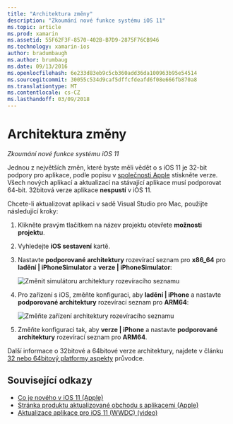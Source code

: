 ```yaml
---
title: "Architektura změny"
description: "Zkoumání nové funkce systému iOS 11"
ms.topic: article
ms.prod: xamarin
ms.assetid: 55F62F3F-8570-402B-B7D9-2875F76CB946
ms.technology: xamarin-ios
author: bradumbaugh
ms.author: brumbaug
ms.date: 09/13/2016
ms.openlocfilehash: 6e233d83eb9c5cb360add36da100963b95e54514
ms.sourcegitcommit: 30055c534d9caf5dffcfdeafd6f08e666fb870a8
ms.translationtype: MT
ms.contentlocale: cs-CZ
ms.lasthandoff: 03/09/2018
---
```

# <a name="architecture-changes"></a>Architektura změny

_Zkoumání nové funkce systému iOS 11_

Jednou z největších změn, které byste měli vědět o s iOS 11 je 32-bit podpory pro aplikace, podle popisu v [společnosti Apple](https://developer.apple.com/news/?id=06282017b) stiskněte verze. Všech nových aplikací a aktualizací na stávající aplikace musí podporovat 64-bit. 32bitová verze aplikace **nespustí** v iOS 11.

Chcete-li aktualizovat aplikaci v sadě Visual Studio pro Mac, použijte následující kroky:

1. Klikněte pravým tlačítkem na název projektu otevřete **možnosti projektu**.
2. Vyhledejte **iOS sestavení** kartě.
3. Nastavte **podporované architektury** rozevírací seznam pro **x86_64** pro **ladění | iPhoneSimulator** a **verze | iPhoneSimulator**:

    ![Změnit simulátoru architektury rozevíracího seznamu](architecture-changes-images/image1.png)

4. Pro zařízení s iOS, změňte konfiguraci, aby **ladění | iPhone** a nastavte **podporované architektury** rozevírací seznam pro **ARM64**:

    ![Změňte zařízení architektury rozevíracího seznamu](architecture-changes-images/image2.png)

5. Změňte konfiguraci tak, aby **verze | iPhone** a nastavte **podporované architektury** rozevírací seznam pro **ARM64**.

Další informace o 32bitové a 64bitové verze architektury, najdete v článku [32 nebo 64bitový platformy aspekty](~/cross-platform/macios/32-and-64/index.md#ios) průvodce.

## <a name="related-links"></a>Související odkazy

- [Co je nového v iOS 11 (Apple)](https://developer.apple.com/ios/)
- [Stránka produktu aktualizované obchodu s aplikacemi (Apple)](https://developer.apple.com/app-store/product-page/)
- [Aktualizace aplikace pro iOS 11 (WWDC) (video)](https://developer.apple.com/videos/play/wwdc2017/204/)
